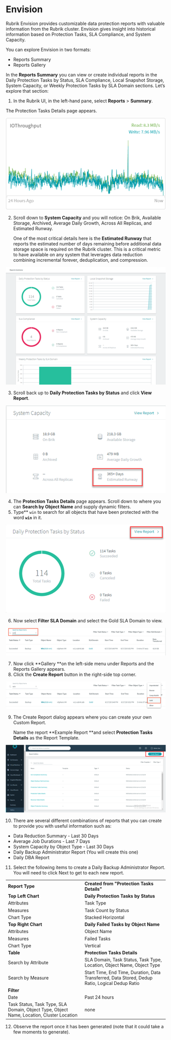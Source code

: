 # Envision

Rubrik Envision provides customizable data protection reports with valuable information from the Rubrik cluster. Envision gives insight into historical information based on Protection Tasks, SLA Compliance, and System Capacity.

You can explore Envision in two formats:

*   Reports Summary
*   Reports Gallery

In the **Reports Summary** you can view or create individual reports in the Daily Protection Tasks by Status, SLA Compliance, Local Snapshot Storage, System Capacity, or Weekly Protection Tasks by SLA Domain sections. Let’s explore that section:

1. In the Rubrik UI, in the left-hand pane, select **Reports** > **Summary**. 

The Protection Tasks Details page appears.

![alt_text](images/image87.png "image_tooltip")

2. Scroll down to **System Capacity** and you will notice: On Brik, Available Storage, Archived, Average Daily Growth, Across All Replicas, and Estimated Runway.

   One of the most critical details here is the **Estimated Runway** that reports the estimated number of days remaining before additional data storage space is required on the Rubrik cluster. This is a critical metric to have available on any system that leverages data reduction combining incremental forever, deduplication, and compression.

![alt_text](images/image88.png "image_tooltip")

3. Scroll back up to **Daily Protection Tasks by Status** and click **View Report**.

![alt_text](images/image89.png "image_tooltip")

4. The **Protection Tasks Details** page appears. Scroll down to where you can **Search by Object Name** and supply dynamic filters.
5. Type** <code>win</code></strong> to search for all objects that have been protected with the word <strong><code>win</code></strong> in it.

![alt_text](images/image90.png "image_tooltip")

6. Now select **Filter SLA Domain** and select the Gold SLA Domain to view.

![alt_text](images/image91.png "image_tooltip")

7. Now click **Gallery **on the left-side menu under Reports and the Reports Gallery appears.
8. Click the **Create Report** button in the right-side top corner. 

![alt_text](images/image92.png "image_tooltip")

9. The Create Report dialog appears where you can create your own Custom Report.

   Name the report **Example Report **and select **Protection Tasks Details** as the Report Template.

![alt_text](images/image93.png "image_tooltip")

10. There are several different combinations of reports that you can create to provide you with useful information such as:

  *   Data Reduction Summary - Last 30 Days
  *   Average Job Durations - Last 7 Days
  *   System Capacity by Object Type - Last 30 Days
  *   Daily Backup Administrator Report (You will create this one)
  *   Daily DBA Report

11. Select the following items to create a Daily Backup Administrator Report. You will need to click Next to get to each new report.

<table>
  <tr>
   <td>
<strong>Report Type</strong>
   </td>
   <td><strong>Created from "Protection Tasks Details"</strong>
   </td>
  </tr>
  <tr>
   <td><strong>Top Left Chart</strong>
   </td>
   <td><strong>Daily Protection Tasks by Status</strong>
   </td>
  </tr>
  <tr>
   <td>Attributes
   </td>
   <td>Task Type
   </td>
  </tr>
  <tr>
   <td>Measures
   </td>
   <td>Task Count by Status
   </td>
  </tr>
  <tr>
   <td>Chart Type
   </td>
   <td>Stacked Horizontal
   </td>
  </tr>
  <tr>
   <td><strong>Top Right Chart</strong>
   </td>
   <td><strong>Daily Failed Tasks by Object Name</strong>
   </td>
  </tr>
  <tr>
   <td>Attributes
   </td>
   <td>Object Name
   </td>
  </tr>
  <tr>
   <td>Measures
   </td>
   <td>Failed Tasks
   </td>
  </tr>
  <tr>
   <td>Chart Type
   </td>
   <td>Vertical
   </td>
  </tr>
  <tr>
   <td><strong>Table</strong>
   </td>
   <td><strong>Protection Tasks Details</strong>
   </td>
  </tr>
  <tr>
   <td>Search by Attribute
   </td>
   <td>SLA Domain, Task Status, Task Type, Location, Object Name, Object Type
   </td>
  </tr>
  <tr>
   <td>Search by Measure
   </td>
   <td>Start Time, End Time, Duration, Data Transferred, Data Stored, Dedup Ratio, Logical Dedup Ratio
   </td>
  </tr>
  <tr>
   <td><strong>Filter</strong>
   </td>
   <td>
   </td>
  </tr>
  <tr>
   <td>Date
   </td>
   <td>Past 24 hours
   </td>
  </tr>
  <tr>
   <td>Task Status, Task Type, SLA Domain, Object Type, Object Name, Location, Cluster Location
   </td>
   <td>none
   </td>
  </tr>
</table>

12. Observe the report once it has been generated (note that it could take a few moments to generate).
